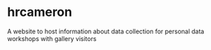 # hrcameron
A website to host information about data collection for personal data workshops with gallery visitors
